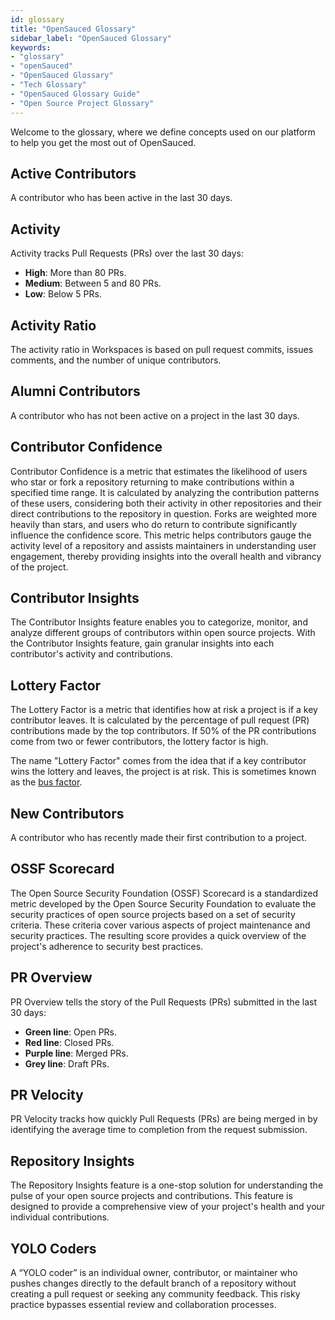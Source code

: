 ```yaml
---
id: glossary
title: "OpenSauced Glossary"
sidebar_label: "OpenSauced Glossary"
keywords: 
- "glossary" 
- "openSauced" 
- "OpenSauced Glossary" 
- "Tech Glossary" 
- "OpenSauced Glossary Guide" 
- "Open Source Project Glossary" 
---
```


Welcome to the glossary, where we define concepts used on our platform to help you get the most out of OpenSauced.

## Active Contributors

A contributor who has been active in the last 30 days.

## Activity

Activity tracks Pull Requests (PRs) over the last 30 days:

- **High**: More than 80 PRs.
- **Medium**: Between 5 and 80 PRs.
- **Low**: Below 5 PRs.

## Activity Ratio

The activity ratio in Workspaces is based on pull request commits, issues comments, and the number of unique contributors.

## Alumni Contributors

A contributor who has not been active on a project in the last 30 days.

## Contributor Confidence

Contributor Confidence is a metric that estimates the likelihood of users who star or fork a repository returning to make contributions within a specified time range. It is calculated by analyzing the contribution patterns of these users, considering both their activity in other repositories and their direct contributions to the repository in question. Forks are weighted more heavily than stars, and users who do return to contribute significantly influence the confidence score. This metric helps contributors gauge the activity level of a repository and assists maintainers in understanding user engagement, thereby providing insights into the overall health and vibrancy of the project.

## Contributor Insights 

The Contributor Insights feature enables you to categorize, monitor, and analyze different groups of contributors within open source projects. With the Contributor Insights feature, gain granular insights into each contributor's activity and contributions.

## Lottery Factor

The Lottery Factor is a metric that identifies how at risk a project is if a key contributor leaves. It is calculated by the percentage of pull request (PR) contributions made by the top contributors. If 50% of the PR contributions come from two or fewer contributors, the lottery factor is high. 

The name "Lottery Factor" comes from the idea that if a key contributor wins the lottery and leaves, the project is at risk. This is sometimes known as the [bus factor](https://en.wikipedia.org/wiki/Bus_factor).

## New Contributors

A contributor who has recently made their first contribution to a project.

## OSSF Scorecard

The Open Source Security Foundation (OSSF) Scorecard is a standardized metric developed by the Open Source Security Foundation to evaluate the security practices of open source projects based on a set of security criteria. These criteria cover various aspects of project maintenance and security practices. The resulting score provides a quick overview of the project's adherence to security best practices.

## PR Overview

PR Overview tells the story of the Pull Requests (PRs) submitted in the last 30 days:

- **Green line**: Open PRs.
- **Red line**: Closed PRs.
- **Purple line**: Merged PRs.
- **Grey line**: Draft PRs.

## PR Velocity

PR Velocity tracks how quickly Pull Requests (PRs) are being merged in by identifying the average time to completion from the request submission.

## Repository Insights

The Repository Insights feature is a one-stop solution for understanding the pulse of your open source projects and contributions. This feature is designed to provide a comprehensive view of your project's health and your individual contributions.

## YOLO Coders

A “YOLO coder” is an individual owner, contributor, or maintainer who pushes changes directly to the default branch of a repository without creating a pull request or seeking any community feedback. This risky practice bypasses essential review and collaboration processes.